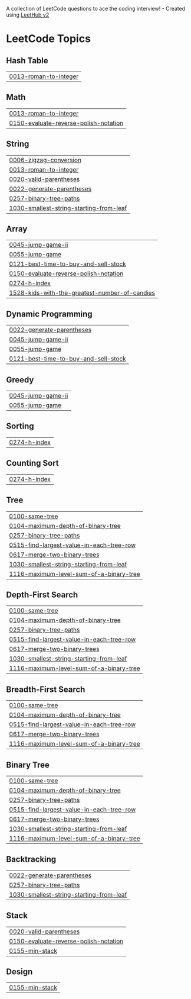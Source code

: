 A collection of LeetCode questions to ace the coding interview! - Created using [LeetHub v2](https://github.com/arunbhardwaj/LeetHub-2.0)
<!---LeetCode Topics Start-->
# LeetCode Topics
## Hash Table
|  |
| ------- |
| [0013-roman-to-integer](https://github.com/islamyasin07/leetcode/tree/master/0013-roman-to-integer) |
## Math
|  |
| ------- |
| [0013-roman-to-integer](https://github.com/islamyasin07/leetcode/tree/master/0013-roman-to-integer) |
| [0150-evaluate-reverse-polish-notation](https://github.com/islamyasin07/leetcode/tree/master/0150-evaluate-reverse-polish-notation) |
## String
|  |
| ------- |
| [0006-zigzag-conversion](https://github.com/islamyasin07/leetcode/tree/master/0006-zigzag-conversion) |
| [0013-roman-to-integer](https://github.com/islamyasin07/leetcode/tree/master/0013-roman-to-integer) |
| [0020-valid-parentheses](https://github.com/islamyasin07/leetcode/tree/master/0020-valid-parentheses) |
| [0022-generate-parentheses](https://github.com/islamyasin07/leetcode/tree/master/0022-generate-parentheses) |
| [0257-binary-tree-paths](https://github.com/islamyasin07/leetcode/tree/master/0257-binary-tree-paths) |
| [1030-smallest-string-starting-from-leaf](https://github.com/islamyasin07/leetcode/tree/master/1030-smallest-string-starting-from-leaf) |
## Array
|  |
| ------- |
| [0045-jump-game-ii](https://github.com/islamyasin07/leetcode/tree/master/0045-jump-game-ii) |
| [0055-jump-game](https://github.com/islamyasin07/leetcode/tree/master/0055-jump-game) |
| [0121-best-time-to-buy-and-sell-stock](https://github.com/islamyasin07/leetcode/tree/master/0121-best-time-to-buy-and-sell-stock) |
| [0150-evaluate-reverse-polish-notation](https://github.com/islamyasin07/leetcode/tree/master/0150-evaluate-reverse-polish-notation) |
| [0274-h-index](https://github.com/islamyasin07/leetcode/tree/master/0274-h-index) |
| [1528-kids-with-the-greatest-number-of-candies](https://github.com/islamyasin07/leetcode/tree/master/1528-kids-with-the-greatest-number-of-candies) |
## Dynamic Programming
|  |
| ------- |
| [0022-generate-parentheses](https://github.com/islamyasin07/leetcode/tree/master/0022-generate-parentheses) |
| [0045-jump-game-ii](https://github.com/islamyasin07/leetcode/tree/master/0045-jump-game-ii) |
| [0055-jump-game](https://github.com/islamyasin07/leetcode/tree/master/0055-jump-game) |
| [0121-best-time-to-buy-and-sell-stock](https://github.com/islamyasin07/leetcode/tree/master/0121-best-time-to-buy-and-sell-stock) |
## Greedy
|  |
| ------- |
| [0045-jump-game-ii](https://github.com/islamyasin07/leetcode/tree/master/0045-jump-game-ii) |
| [0055-jump-game](https://github.com/islamyasin07/leetcode/tree/master/0055-jump-game) |
## Sorting
|  |
| ------- |
| [0274-h-index](https://github.com/islamyasin07/leetcode/tree/master/0274-h-index) |
## Counting Sort
|  |
| ------- |
| [0274-h-index](https://github.com/islamyasin07/leetcode/tree/master/0274-h-index) |
## Tree
|  |
| ------- |
| [0100-same-tree](https://github.com/islamyasin07/leetcode/tree/master/0100-same-tree) |
| [0104-maximum-depth-of-binary-tree](https://github.com/islamyasin07/leetcode/tree/master/0104-maximum-depth-of-binary-tree) |
| [0257-binary-tree-paths](https://github.com/islamyasin07/leetcode/tree/master/0257-binary-tree-paths) |
| [0515-find-largest-value-in-each-tree-row](https://github.com/islamyasin07/leetcode/tree/master/0515-find-largest-value-in-each-tree-row) |
| [0617-merge-two-binary-trees](https://github.com/islamyasin07/leetcode/tree/master/0617-merge-two-binary-trees) |
| [1030-smallest-string-starting-from-leaf](https://github.com/islamyasin07/leetcode/tree/master/1030-smallest-string-starting-from-leaf) |
| [1116-maximum-level-sum-of-a-binary-tree](https://github.com/islamyasin07/leetcode/tree/master/1116-maximum-level-sum-of-a-binary-tree) |
## Depth-First Search
|  |
| ------- |
| [0100-same-tree](https://github.com/islamyasin07/leetcode/tree/master/0100-same-tree) |
| [0104-maximum-depth-of-binary-tree](https://github.com/islamyasin07/leetcode/tree/master/0104-maximum-depth-of-binary-tree) |
| [0257-binary-tree-paths](https://github.com/islamyasin07/leetcode/tree/master/0257-binary-tree-paths) |
| [0515-find-largest-value-in-each-tree-row](https://github.com/islamyasin07/leetcode/tree/master/0515-find-largest-value-in-each-tree-row) |
| [0617-merge-two-binary-trees](https://github.com/islamyasin07/leetcode/tree/master/0617-merge-two-binary-trees) |
| [1030-smallest-string-starting-from-leaf](https://github.com/islamyasin07/leetcode/tree/master/1030-smallest-string-starting-from-leaf) |
| [1116-maximum-level-sum-of-a-binary-tree](https://github.com/islamyasin07/leetcode/tree/master/1116-maximum-level-sum-of-a-binary-tree) |
## Breadth-First Search
|  |
| ------- |
| [0100-same-tree](https://github.com/islamyasin07/leetcode/tree/master/0100-same-tree) |
| [0104-maximum-depth-of-binary-tree](https://github.com/islamyasin07/leetcode/tree/master/0104-maximum-depth-of-binary-tree) |
| [0515-find-largest-value-in-each-tree-row](https://github.com/islamyasin07/leetcode/tree/master/0515-find-largest-value-in-each-tree-row) |
| [0617-merge-two-binary-trees](https://github.com/islamyasin07/leetcode/tree/master/0617-merge-two-binary-trees) |
| [1116-maximum-level-sum-of-a-binary-tree](https://github.com/islamyasin07/leetcode/tree/master/1116-maximum-level-sum-of-a-binary-tree) |
## Binary Tree
|  |
| ------- |
| [0100-same-tree](https://github.com/islamyasin07/leetcode/tree/master/0100-same-tree) |
| [0104-maximum-depth-of-binary-tree](https://github.com/islamyasin07/leetcode/tree/master/0104-maximum-depth-of-binary-tree) |
| [0257-binary-tree-paths](https://github.com/islamyasin07/leetcode/tree/master/0257-binary-tree-paths) |
| [0515-find-largest-value-in-each-tree-row](https://github.com/islamyasin07/leetcode/tree/master/0515-find-largest-value-in-each-tree-row) |
| [0617-merge-two-binary-trees](https://github.com/islamyasin07/leetcode/tree/master/0617-merge-two-binary-trees) |
| [1030-smallest-string-starting-from-leaf](https://github.com/islamyasin07/leetcode/tree/master/1030-smallest-string-starting-from-leaf) |
| [1116-maximum-level-sum-of-a-binary-tree](https://github.com/islamyasin07/leetcode/tree/master/1116-maximum-level-sum-of-a-binary-tree) |
## Backtracking
|  |
| ------- |
| [0022-generate-parentheses](https://github.com/islamyasin07/leetcode/tree/master/0022-generate-parentheses) |
| [0257-binary-tree-paths](https://github.com/islamyasin07/leetcode/tree/master/0257-binary-tree-paths) |
| [1030-smallest-string-starting-from-leaf](https://github.com/islamyasin07/leetcode/tree/master/1030-smallest-string-starting-from-leaf) |
## Stack
|  |
| ------- |
| [0020-valid-parentheses](https://github.com/islamyasin07/leetcode/tree/master/0020-valid-parentheses) |
| [0150-evaluate-reverse-polish-notation](https://github.com/islamyasin07/leetcode/tree/master/0150-evaluate-reverse-polish-notation) |
| [0155-min-stack](https://github.com/islamyasin07/leetcode/tree/master/0155-min-stack) |
## Design
|  |
| ------- |
| [0155-min-stack](https://github.com/islamyasin07/leetcode/tree/master/0155-min-stack) |
<!---LeetCode Topics End-->